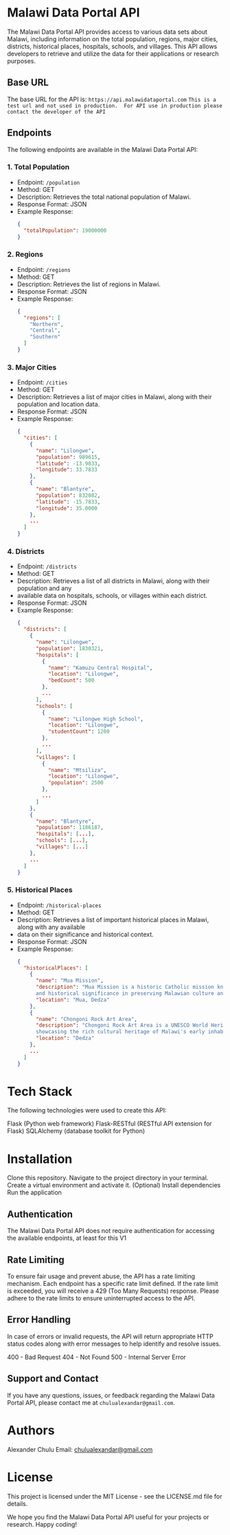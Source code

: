 # Malawi Data Portal API

The Malawi Data Portal API provides access to various data sets about Malawi, 
including information on the total population, regions, major cities, districts, 
historical places, hospitals, schools, and villages. This API allows developers to 
retrieve and utilize the data for their applications or research purposes.

## Base URL

The base URL for the API is: `https://api.malawidataportal.com` `This is a test url and not used in production. 
For API use in production please contact the developer of the API`

## Endpoints

The following endpoints are available in the Malawi Data Portal API:

### 1. Total Population

- Endpoint: `/population`
- Method: GET
- Description: Retrieves the total national population of Malawi.
- Response Format: JSON
- Example Response:
  ```json
  {
    "totalPopulation": 19000000
  }
  ```

### 2. Regions

- Endpoint: `/regions`
- Method: GET
- Description: Retrieves the list of regions in Malawi.
- Response Format: JSON
- Example Response:
  ```json
  {
    "regions": [
      "Northern",
      "Central",
      "Southern"
    ]
  }
  ```

### 3. Major Cities

- Endpoint: `/cities`
- Method: GET
- Description: Retrieves a list of major cities in Malawi, along with their population and location data.
- Response Format: JSON
- Example Response:
  ```json
  {
    "cities": [
      {
        "name": "Lilongwe",
        "population": 989615,
        "latitude": -13.9833,
        "longitude": 33.7833
      },
      {
        "name": "Blantyre",
        "population": 832082,
        "latitude": -15.7833,
        "longitude": 35.0000
      },
      ...
    ]
  }
  ```

### 4. Districts

- Endpoint: `/districts`
- Method: GET
- Description: Retrieves a list of all districts in Malawi, along with their population and any 
- available data on hospitals, schools, or villages within each district.
- Response Format: JSON
- Example Response:
  ```json
  {
    "districts": [
      {
        "name": "Lilongwe",
        "population": 1830321,
        "hospitals": [
          {
            "name": "Kamuzu Central Hospital",
            "location": "Lilongwe",
            "bedCount": 500
          },
          ...
        ],
        "schools": [
          {
            "name": "Lilongwe High School",
            "location": "Lilongwe",
            "studentCount": 1200
          },
          ...
        ],
        "villages": [
          {
            "name": "Mtsiliza",
            "location": "Lilongwe",
            "population": 2500
          },
          ...
        ]
      },
      {
        "name": "Blantyre",
        "population": 1186187,
        "hospitals": [...],
        "schools": [...],
        "villages": [...]
      },
      ...
    ]
  }
  ```

### 5. Historical Places

- Endpoint: `/historical-places`
- Method: GET
- Description: Retrieves a list of important historical places in Malawi, along with any available 
- data on their significance and historical context.
- Response Format: JSON
- Example Response:
  ```json
  {
    "historicalPlaces": [
      {
        "name": "Mua Mission",
        "description": "Mua Mission is a historic Catholic mission known for its cultural museum, art center, 
        and historical significance in preserving Malawian culture and traditions.",
        "location": "Mua, Dedza"
      },
      {
        "name": "Chongoni Rock Art Area",
        "description": "Chongoni Rock Art Area is a UNESCO World Heritage Site featuring ancient rock paintings, 
        showcasing the rich cultural heritage of Malawi's early inhabitants.",
        "location": "Dedza"
      },
      ...
    ]
  }
  ```
# Tech Stack
The following technologies were used to create this API:

Flask (Python web framework)
Flask-RESTful (RESTful API extension for Flask)
SQLAlchemy (database toolkit for Python)

# Installation
Clone this repository.
Navigate to the project directory in your terminal.
Create a virtual environment and activate it. (Optional)
Install dependencies
Run the application

## Authentication

The Malawi Data Portal API does not require authentication for accessing the available endpoints, at least for this V1

## Rate Limiting

To ensure fair usage and prevent abuse, the API has a rate limiting mechanism. Each endpoint has a specific 
rate limit defined. If the rate limit is exceeded, you will receive a 429 (Too Many Requests) response. 
Please adhere to the rate limits to ensure uninterrupted access to the API.

## Error Handling

In case of errors or invalid requests, the API will return appropriate HTTP status codes along with error messages 
to help identify and resolve issues.

400 - Bad Request
404 - Not Found
500 - Internal Server Error

## Support and Contact

If you have any questions, issues, or feedback regarding the Malawi Data Portal API, please contact me at `chulualexandar@gmail.com`.

# Authors
Alexander Chulu
Email: chulualexandar@gmail.com 

# License
This project is licensed under the MIT License - see the LICENSE.md file for details.

We hope you find the Malawi Data Portal API useful for your projects or research. Happy coding!

